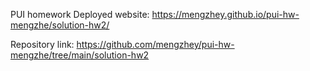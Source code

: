 PUI homework
Deployed website: https://mengzhey.github.io/pui-hw-mengzhe/solution-hw2/

Repository link: https://github.com/mengzhey/pui-hw-mengzhe/tree/main/solution-hw2